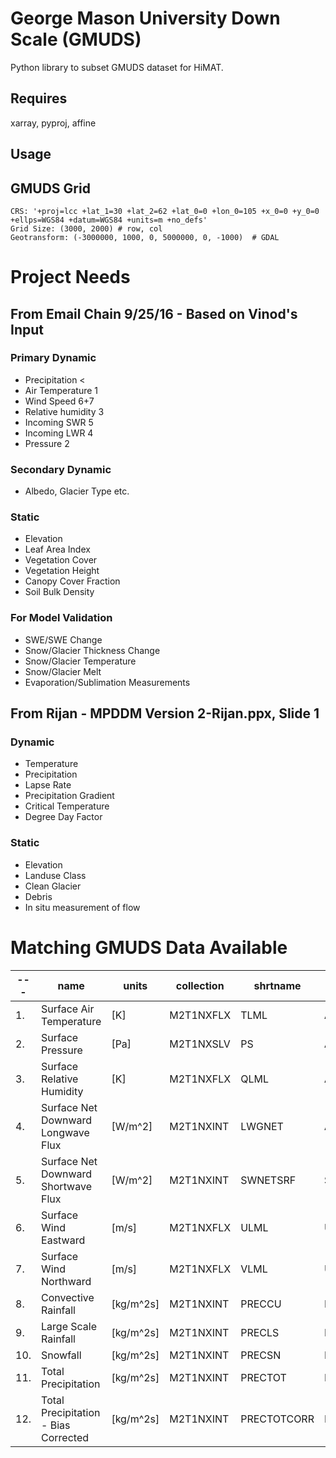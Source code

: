 # George Mason University Down Scale (GMUDS)
Python library to subset GMUDS dataset for HiMAT.

## Requires
xarray, pyproj, affine

## Usage



## GMUDS Grid
```
CRS: '+proj=lcc +lat_1=30 +lat_2=62 +lat_0=0 +lon_0=105 +x_0=0 +y_0=0 +ellps=WGS84 +datum=WGS84 +units=m +no_defs'
Grid Size: (3000, 2000) # row, col
Geotransform: (-3000000, 1000, 0, 5000000, 0, -1000)  # GDAL

```

# Project Needs
## From Email Chain 9/25/16 - Based on Vinod's Input

### Primary Dynamic
* Precipitation <  
* Air Temperature 1   
* Wind Speed 6+7  
* Relative humidity 3   
* Incoming SWR 5 
* Incoming LWR 4   
* Pressure 2

### Secondary Dynamic
* Albedo, Glacier Type etc.  

### Static
* Elevation   
* Leaf Area Index  
* Vegetation Cover  
* Vegetation Height  
* Canopy Cover Fraction
* Soil Bulk Density  

### For Model Validation
* SWE/SWE Change  
* Snow/Glacier Thickness Change  
* Snow/Glacier Temperature  
* Snow/Glacier Melt  
* Evaporation/Sublimation Measurements


## From Rijan - MPDDM Version 2-Rijan.ppx, Slide 1

### Dynamic

* Temperature
* Precipitation
* Lapse Rate
* Precipitation Gradient
* Critical Temperature
* Degree Day Factor

### Static

* Elevation   
* Landuse Class
* Clean Glacier
* Debris
* In situ measurement of flow

# Matching GMUDS Data Available

| --- | name | units |  collection  | shrtname | folder | variable |
| --- | ---- | ----- |  ----------  | -------- | ------ | -------- | 
|1.  | Surface Air Temperature | [K]  |  M2T1NXFLX  |  TLML   |Ambient| Tad | 
|2.  | Surface Pressure |[Pa] | M2T1NXSLV |PS|  Ambient| Pad |
|3.  | Surface Relative Humidity |[K]| M2T1NXFLX | QLML  |Ambient| RHd | 
|4.  | Surface Net Downward Longwave Flux |[W/m^2] | M2T1NXINT | LWGNET | Ambient | Ld |
|5.  | Surface Net Downward Shortwave Flux |[W/m^2] | M2T1NXINT | SWNETSRF|SW| Sd |
|6.  | Surface Wind Eastward |[m/s] | M2T1NXFLX | ULML |UVWind| U |
|7.  | Surface Wind Northward |[m/s] | M2T1NXFLX | VLML  |UVWind| V |
|8.  | Convective Rainfall |[kg/m^2s] | M2T1NXINT | PRECCU  |N/A|
|9.  | Large Scale Rainfall |[kg/m^2s] | M2T1NXINT | PRECLS  |N/A|
|10. | Snowfall |[kg/m^2s] | M2T1NXINT | PRECSN  |N/A|
|11. | Total Precipitation |[kg/m^2s] | M2T1NXINT | PRECTOT  |N/A|
|12. | Total Precipitation - Bias Corrected|[kg/m^2s] | M2T1NXINT | PRECTOTCORR  |N/A|



